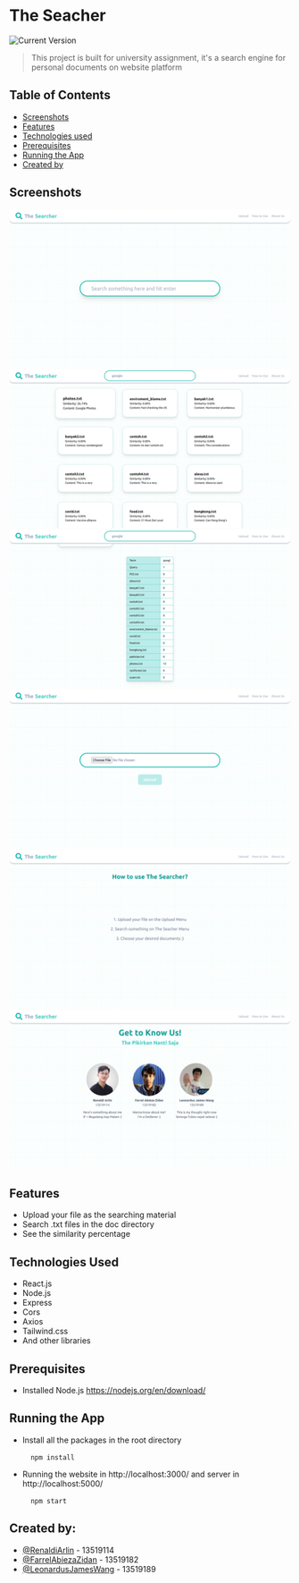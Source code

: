 # The Seacher
![Current Version](https://img.shields.io/badge/version-v1.0.0-blue)
> This project is built for university assignment, it's a search engine for personal documents on website platform

## Table of Contents
* [Screenshots](#screenshots)
* [Features](#features)
* [Technologies used](#technologies-used)
* [Prerequisites](#prerequisites)
* [Running the App](#running-the-app)
* [Created by](#created-by)

## Screenshots
![Example screenshot](./src/images/ss-1.png)
![Example screenshot](./src/images/ss-2.png)
![Example screenshot](./src/images/ss-3.png)
![Example screenshot](./src/images/ss-4.png)
![Example screenshot](./src/images/ss-5.png)
![Example screenshot](./src/images/ss-6.png)

## Features
* Upload your file as the searching material
* Search .txt files in the doc directory
* See the similarity percentage

## Technologies Used
* React.js
* Node.js
* Express
* Cors
* Axios
* Tailwind.css
* And other libraries

## Prerequisites
* Installed Node.js https://nodejs.org/en/download/

## Running the App
* Install all the packages in the root directory
  ```
    npm install
  ```
* Running the website in http://localhost:3000/ and server in http://localhost:5000/
  ```
    npm start
  ```

## Created by:
* [@RenaldiArlin](https://github.com/PLBU/) - 13519114
* [@FarrelAbiezaZidan](https://github.com/FarraArbitera) - 13519182
* [@LeonardusJamesWang](https://github.com/jamesclaws) - 13519189
